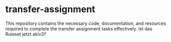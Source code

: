 # transfer-assignment
This repository contains the necessary code, documentation, and resources required to complete the transfer assignment tasks effectively.
Ist das Ruleset jetzt akiv3?